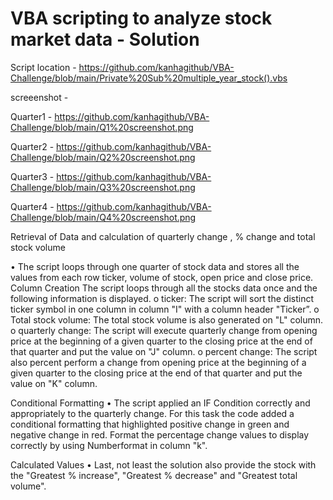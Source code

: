 # VBA scripting to analyze stock market data - Solution

Script location - https://github.com/kanhagithub/VBA-Challenge/blob/main/Private%20Sub%20multiple_year_stock().vbs

screeenshot - 

Quarter1 - https://github.com/kanhagithub/VBA-Challenge/blob/main/Q1%20screenshot.png

Quarter2 - https://github.com/kanhagithub/VBA-Challenge/blob/main/Q2%20screenshot.png

Quarter3 - https://github.com/kanhagithub/VBA-Challenge/blob/main/Q3%20screenshot.png

Quarter4 - https://github.com/kanhagithub/VBA-Challenge/blob/main/Q4%20screenshot.png


Retrieval of Data and calculation of quarterly change , % change and total stock volume 

•	The script loops through one quarter of stock data and stores all the values from each row ticker, volume of stock, open price and close price.
Column Creation 
The script loops through all the stocks data once and the following information is displayed.
   o ticker: The script will sort the distinct ticker symbol in one column in column "I" with a column header "Ticker”.
   o Total stock volume: The total stock volume is also generated on "L" column. 
   o	quarterly change: The script will execute quarterly change from opening price at the beginning of a given quarter to the closing price at the end of that 
   quarter and put the value on "J" column. 
   o percent change: The script also percent perform a change from opening price at the beginning of a given quarter to the closing price at the end of that 
     quarter and put the value on "K" column.

Conditional Formatting 
•	The script applied an IF Condition correctly and appropriately to the quarterly change. For this task the code added a conditional formatting that highlighted positive change in green and negative  change in red.
Format the percentage change values to display correctly by using Numberformat in column "k".
  

Calculated Values 
•	Last, not least the solution also provide the stock with the "Greatest % increase", "Greatest % decrease" and "Greatest total volume".


